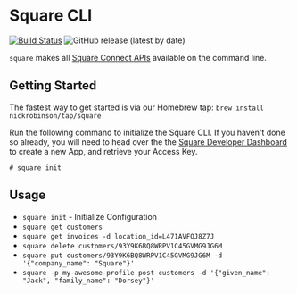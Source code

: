 # Square CLI 
[![Build Status](https://travis-ci.com/nickrobinson/square-cli.svg?token=mYDTz49qs6zeiYaoGsHS&branch=master)](https://travis-ci.com/nickrobinson/square-cli)
![GitHub release (latest by date)](https://img.shields.io/github/v/release/nickrobinson/square-cli)

`square` makes all [Square Connect APIs](https://developer.squareup.com/explorer) available on the command line.

## Getting Started

The fastest way to get started is via our Homebrew tap:
`brew install nickrobinson/tap/square`

Run the following command to initialize the Square CLI. If you haven't done so already, you will need to head over the the [Square Developer Dashboard](https://developer.squareup.com/apps/) to create a new App, and retrieve your Access Key.

`# square init`

## Usage

- `square init` - Initialize Configuration
- `square get customers`
- `square get invoices -d location_id=L471AVFQJ8Z7J`
- `square delete customers/93Y9K6BQ8WRPV1C45GVMG9JG6M`
- `square put customers/93Y9K6BQ8WRPV1C45GVMG9JG6M -d '{"company_name": "Square"}'`
- `square -p my-awesome-profile post customers -d '{"given_name": "Jack", "family_name": "Dorsey"}'`

